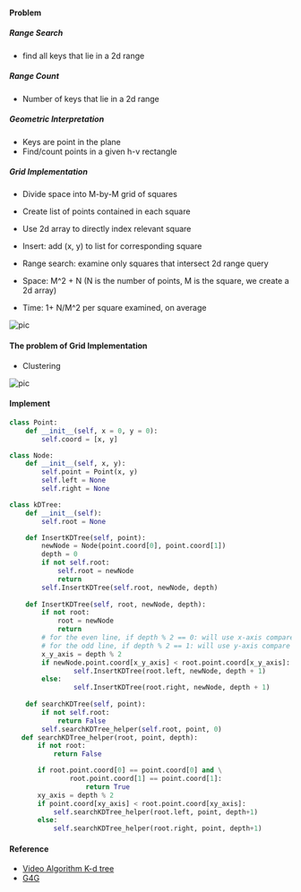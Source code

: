 #### Problem
##### Range Search
* find all keys that lie in a 2d range

##### Range Count
* Number of keys that lie in a 2d range

##### Geometric Interpretation
* Keys are point in the plane 
* Find/count points in a given h-v rectangle 

##### Grid Implementation 
* Divide space into M-by-M grid of squares 
* Create list of points contained in each square
* Use 2d array to directly index relevant square
* Insert: add (x, y) to list for corresponding square
* Range search: examine only squares that intersect 2d range query 

* Space: M^2 + N (N is the number of points, M is the square, we create a 2d array)
* Time: 1+ N/M^2 per square examined, on average 

![pic](https://cloud.githubusercontent.com/assets/9062406/8482695/2859c7dc-20a0-11e5-8a2d-fcd9b4deb3c5.png)

#### The problem of Grid Implementation 
* Clustering 

![pic](https://cloud.githubusercontent.com/assets/9062406/8482718/40b153d6-20a0-11e5-859d-c424ee0bee32.png)

#### Implement 

```python
class Point:
    def __init__(self, x = 0, y = 0):
        self.coord = [x, y]

class Node:
    def __init__(self, x, y):
        self.point = Point(x, y)
        self.left = None
        self.right = None

class kDTree:
    def __init__(self):
        self.root = None

    def InsertKDTree(self, point):
        newNode = Node(point.coord[0], point.coord[1])
        depth = 0
        if not self.root:
            self.root = newNode
            return
        self.InsertKDTree(self.root, newNode, depth)
        
    def InsertKDTree(self, root, newNode, depth):
        if not root:
            root = newNode
            return
        # for the even line, if depth % 2 == 0: will use x-axis compare
        # for the odd line, if depth % 2 == 1: will use y-axis compare
        x_y_axis = depth % 2
        if newNode.point.coord[x_y_axis] < root.point.coord[x_y_axis]:
                self.InsertKDTree(root.left, newNode, depth + 1)
        else:   
                self.InsertKDTree(root.right, newNode, depth + 1)
                
    def searchKDTree(self, point):
        if not self.root:
            return False
        self.searchKDTree_helper(self.root, point, 0)
   def searchKDTree_helper(root, point, depth):
       if not root:
           return False

       if root.point.coord[0] == point.coord[0] and \
               root.point.coord[1] == point.coord[1]:
                   return True
       xy_axis = depth % 2
       if point.coord[xy_axis] < root.point.coord[xy_axis]:
           self.searchKDTree_helper(root.left, point, depth+1)
       else:
           self.searchKDTree_helper(root.right, point, depth+1)

```


#### Reference
* [Video Algorithm K-d tree](https://www.youtube.com/watch?v=EsY8KSXKe5k)
* [G4G](http://www.geeksforgeeks.org/k-dimensional-tree/)
